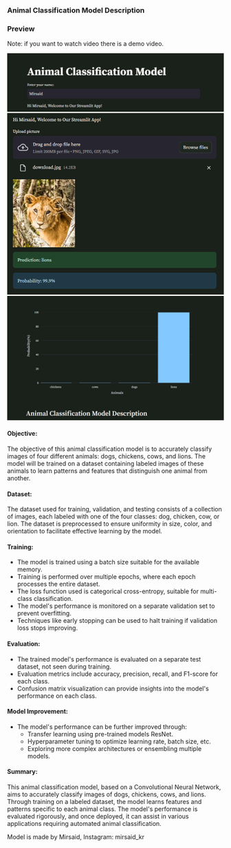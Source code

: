 ### Animal Classification Model Description

### Preview
Note: if you want to watch video there is a demo video.

![alt text](pics/welcome.png)
![alt text](pics/prediction.png)
![alt text](pics/prob.png)


#### Objective:
The objective of this animal classification model is to accurately classify images of four different animals: dogs, chickens, cows, and lions. The model will be trained on a dataset containing labeled images of these animals to learn patterns and features that distinguish one animal from another.

#### Dataset:
The dataset used for training, validation, and testing consists of a collection of images, each labeled with one of the four classes: dog, chicken, cow, or lion. The dataset is preprocessed to ensure uniformity in size, color, and orientation to facilitate effective learning by the model.

#### Training:
- The model is trained using a batch size suitable for the available memory.
- Training is performed over multiple epochs, where each epoch processes the entire dataset.
- The loss function used is categorical cross-entropy, suitable for multi-class classification.
- The model's performance is monitored on a separate validation set to prevent overfitting.
- Techniques like early stopping can be used to halt training if validation loss stops improving.

#### Evaluation:
- The trained model's performance is evaluated on a separate test dataset, not seen during training.
- Evaluation metrics include accuracy, precision, recall, and F1-score for each class.
- Confusion matrix visualization can provide insights into the model's performance on each class.

#### Model Improvement:
- The model's performance can be further improved through:
  - Transfer learning using pre-trained models ResNet.
  - Hyperparameter tuning to optimize learning rate, batch size, etc.
  - Exploring more complex architectures or ensembling multiple models.

#### Summary:
This animal classification model, based on a Convolutional Neural Network, aims to accurately classify images of dogs, chickens, cows, and lions. Through training on a labeled dataset, the model learns features and patterns specific to each animal class. The model's performance is evaluated rigorously, and once deployed, it can assist in various applications requiring automated animal classification.

Model is made by Mirsaid, Instagram: mirsaid_kr
